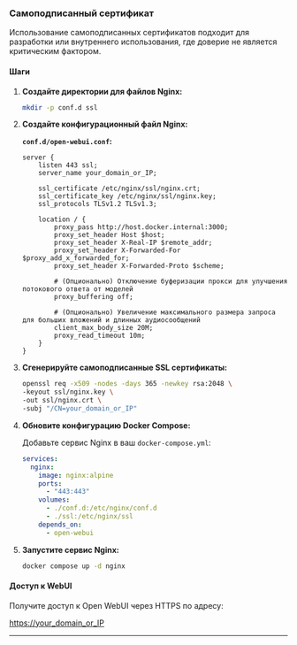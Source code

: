 ### Самоподписанный сертификат


Использование самоподписанных сертификатов подходит для разработки или внутреннего использования, где доверие не является критическим фактором.

#### Шаги

1. **Создайте директории для файлов Nginx:**

    ```bash
    mkdir -p conf.d ssl
    ```

2. **Создайте конфигурационный файл Nginx:**

    **`conf.d/open-webui.conf`:**

    ```nginx
    server {
        listen 443 ssl;
        server_name your_domain_or_IP;

        ssl_certificate /etc/nginx/ssl/nginx.crt;
        ssl_certificate_key /etc/nginx/ssl/nginx.key;
        ssl_protocols TLSv1.2 TLSv1.3;

        location / {
            proxy_pass http://host.docker.internal:3000;
            proxy_set_header Host $host;
            proxy_set_header X-Real-IP $remote_addr;
            proxy_set_header X-Forwarded-For $proxy_add_x_forwarded_for;
            proxy_set_header X-Forwarded-Proto $scheme;

            # (Опционально) Отключение буферизации прокси для улучшения потокового ответа от моделей
            proxy_buffering off;

            # (Опционально) Увеличение максимального размера запроса для больших вложений и длинных аудиосообщений
            client_max_body_size 20M;
            proxy_read_timeout 10m;
        }
    }
    ```

3. **Сгенерируйте самоподписанные SSL сертификаты:**

    ```bash
    openssl req -x509 -nodes -days 365 -newkey rsa:2048 \
    -keyout ssl/nginx.key \
    -out ssl/nginx.crt \
    -subj "/CN=your_domain_or_IP"
    ```

4. **Обновите конфигурацию Docker Compose:**

    Добавьте сервис Nginx в ваш `docker-compose.yml`:

    ```yaml
    services:
      nginx:
        image: nginx:alpine
        ports:
          - "443:443"
        volumes:
          - ./conf.d:/etc/nginx/conf.d
          - ./ssl:/etc/nginx/ssl
        depends_on:
          - open-webui
    ```

5. **Запустите сервис Nginx:**

    ```bash
    docker compose up -d nginx
    ```

#### Доступ к WebUI

Получите доступ к Open WebUI через HTTPS по адресу:

[https://your_domain_or_IP](https://your_domain_or_IP)

---
